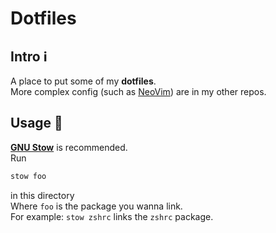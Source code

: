# Dotfiles

## Intro :information_source:

A place to put some of my **dotfiles**.  
More complex config (such as [NeoVim](https://github.com/suxyio/Nvim_Conf)) are in my other repos.

## Usage :calling:

**[GNU Stow](https://www.gnu.org/software/stow)** is recommended.  
Run

```bash
stow foo
```

in this directory  
Where `foo` is the package you wanna link.  
For example: `stow zshrc` links the `zshrc` package.
